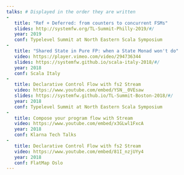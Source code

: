 ```yaml
---
talks: # Displayed in the order they are written
-
   title: "Ref + Deferred: from counters to concurrent FSMs"
   slides: http://systemfw.org/TL-Summit-Philly-2019/#/
   year: 2019
   conf: Typelevel Summit at North Eastern Scala Symposium
-
   title: "Shared State in Pure FP: when a State Monad won't do"
   video: https://player.vimeo.com/video/294736344
   slides: https://systemfw.github.io/scala-italy-2018/#/
   year: 2018
   conf: Scala Italy
-
   title: Declarative Control Flow with fs2 Stream
   video: https://www.youtube.com/embed/YSN__0VEsaw
   slides: https://systemfw.github.io/TL-Summit-Boston-2018/#/
   year: 2018
   conf: Typelevel Summit at North Eastern Scala Symposium
-
   title: Compose your program flow with Stream
   video: https://www.youtube.com/embed/x3GLwl1FxcA
   year: 2018
   conf: Klarna Tech Talks
-
   title: Declarative Control Flow with fs2 Stream
   video: https://www.youtube.com/embed/81I_nzjUYy4
   year: 2018
   conf: FlatMap Oslo
---
```

